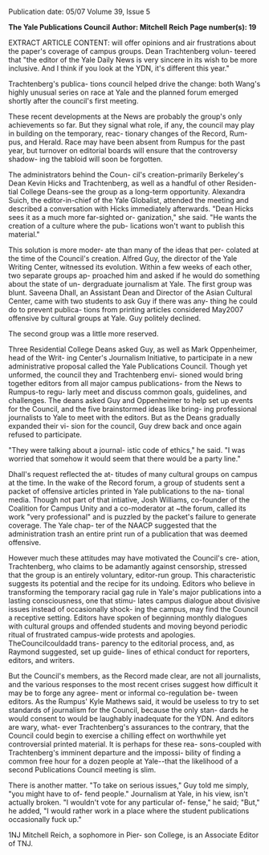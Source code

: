 Publication date: 05/07
Volume 39, Issue 5

**The Yale Publications Council**
**Author: Mitchell Reich**
**Page number(s): 19**

EXTRACT ARTICLE CONTENT:
will offer opinions and air frustrations 
about the paper's coverage of campus 
groups. Dean Trachtenberg volun-
teered that "the editor of the Yale 
Daily News is very sincere in its wish 
to be more inclusive. And I think if 
you look at the YDN, it's different 
this year." 

Trachtenberg's publica-
tions council helped drive the change: 
both Wang's highly unusual series on 
race at Yale and the planned forum 
emerged shortly after the council's 
first meeting. 

These recent developments at the 
News are probably the group's only 
achievements so far. But they signal 
what role, if any, the council may play 
in building on the temporary, reac-
tionary changes of the Record, Rum-
pus, and Herald. Race may have been 
absent from Rumpus for the past year, 
but turnover on editorial boards will 
ensure that the controversy shadow-
ing the tabloid will soon be forgotten. 

The administrators behind the Coun-
cil's creation-primarily Berkeley's 
Dean Kevin Hicks and Trachtenberg, 
as well as a handful of other Residen-
tial College Deans-see the group as 
a long-term opportunity. Alexandra 
Suich, the editor-in-chief of the Yale 
Globalist, attended the meeting and 
described a conversation with Hicks 
immediately afterwards. "Dean Hicks 
sees it as a much more far-sighted or-
ganization," she said. "He wants the 
creation of a culture where the pub-
lications won't want to publish this 
material." 

This solution is more moder-
ate than many of the ideas that per-
colated at the time of the Council's 
creation. Alfred Guy, the director of 
the Yale Writing Center, witnessed 
its evolution. Within a few weeks of 
each other, two separate groups ap-
proached him and asked if he would 
do something about the state of un-
dergraduate journalism at Yale. The 
first group was blunt. Saveena Dhall, 
an Assistant Dean and Director of the 
Asian Cultural Center, came with two 
students to ask Guy if there was any-
thing he could do to prevent publica-
tions from printing articles considered 
May2007 
offensive by cultural groups at Yale. 
Guy politely declined. 

The second group was a little 
more reserved. 

Three Residential 
College Deans asked Guy, as well as 
Mark Oppenheimer, head of the Writ-
ing Center's Journalism Initiative, to 
participate in a new administrative 
proposal called the Yale Publications 
Council. Though yet unformed, the 
council they and Trachtenberg envi-
sioned would bring together editors 
from all major campus publications-
from the News to Rumpus-to regu-
larly meet and discuss common goals, 
guidelines, and challenges. The deans 
asked Guy and Oppenheimer to help 
set up events for the Council, and the 
five brainstormed ideas like bring-
ing professional journalists to Yale 
to meet with the editors. But as the 
Deans gradually expanded their vi-
sion for the council, Guy drew back 
and once again refused to participate. 

"They were talking about a journal-
istic code of ethics," he said. "I was 
worried that somehow it would seem 
that there would be a party line." 

Dhall's request reflected the at-
titudes of many cultural groups on 
campus at the time. In the wake of the 
Record forum, a group of students 
sent a packet of offensive articles 
printed in Yale publications to the na-
tional media. Though not part of that 
intiative, Josh Williams, co-founder 
of the Coalition for Campus Unity 
and a co-moderator at ~the forum, 
called its work "very professional" 
and is puzzled by the packet's failure 
to generate coverage. The Yale chap-
ter of the NAACP suggested that the 
administration trash an entire print 
run of a publication that was deemed 
offensive. 

However much these attitudes 
may have motivated the Council's cre-
ation, Trachtenberg, who claims to be 
adamantly against censorship, stressed 
that the group is an entirely voluntary, 
editor-run group. This characteristic 
suggests its potential and the recipe 
for its undoing. Editors who believe in 
transforming the temporary racial gag 
rule in Yale's major publications into a 
lasting consciousness, one that stimu-
lates campus dialogue about divisive 
issues instead of occasionally shock-
ing the campus, may find the Council a 
receptive setting. Editors have spoken 
of beginning monthly dialogues with 
cultural groups and offended students 
and moving beyond periodic ritual of 
frustrated campus-wide protests and 
apologies. TheCouncilcouldadd trans-
parency to the editorial process, and, 
as Raymond suggested, set up guide-
lines of ethical conduct for reporters, 
editors, and writers. 

But the Council's members, as 
the Record made clear, are not all 
journalists, and the various responses 
to the most recent crises suggest how 
difficult it may be to forge any agree-
ment or informal co-regulation be-
tween editors. As the Rumpus' Kyle 
Mathews said, it would be useless to 
try to set standards of journalism for 
the Council, because the only stan-
dards he would consent to would 
be laughably inadequate for the 
YDN. And editors are wary, what-
ever Trachtenberg's assurances to 
the contrary, that the Council could 
begin to exercise a chilling effect on 
worthwhile yet controversial printed 
material. It is perhaps for these rea-
sons-coupled with Trachtenberg's 
imminent departure and the impossi-
bility of finding a common free hour 
for a dozen people at Yale--that the 
likelihood of a second Publications 
Council meeting is slim. 

There is another matter. 
"To 
take on serious issues," Guy told 
me simply, "you might have to of-
fend people." Journalism at Yale, in 
his view, isn't actually broken. "I 
wouldn't vote for any particular of-
fense," he said; "But," he added, "I 
would rather work in a place where 
the student publications occasionally 
fuck up." 

1NJ 
Mitchell Reich, a sophomore in Pier-
son College, is an Associate Editor of 
TNJ.